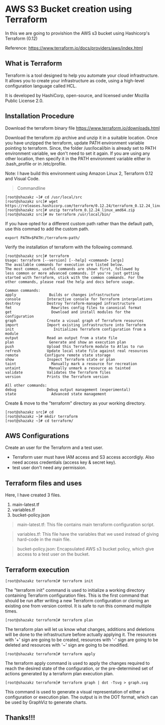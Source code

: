 # AWS S3 Bucket creation using Terraform

In this we are going to provishion the AWS s3 bucket using Hashicorp's Terraform (0.12)

Reference: https://www.terraform.io/docs/providers/aws/index.html

## What is Terraform 

Terraform is a tool designed to help you automate your cloud infrastructure. It allows you to create your infrastructure as code, using a high-level configuration language called HCL.

It is developed by HashiCorp, open-source, and licensed under Mozilla Public License 2.0.

## Installation Procedure

Download the terraform binary file https://www.terraform.io/downloads.html

Download the terraform zip archive and unzip it in a suitable location. Once you have unzipped the terraform, update PATH environment variable pointing to terraform. Since, the folder /usr/local/bin is already set to PATH environment variable, we don't need to set it again. If you are using any other location, then specify it in the PATH environment variable either in .bash_profile or in /etc/profile.

Note: I have build this environment using Amazon Linux 2, Terraform 0.12 and Visual Code.

> Commandline 

```
[root@shazakz ~]# cd /usr/local/src
[root@shazakz src]# wget https://releases.hashicorp.com/terraform/0.12.24/terraform_0.12.24_linux_amd64.zip
[root@shazakz src]# unzip terraform_0.12.24_linux_amd64.zip
[root@shazakz src]# mv terraform /usr/local/bin/
```
If you have opted for a different custom path rather than the default path, use this commad to add the custom path.

```
export PATH=$PATH:/terraform-path/
```
Verify the installation of terraform with the following command.

```
[root@shazakz src]# terraform
Usage: terraform [--version] [--help] <command> [args]
The available commands for execution are listed below.
The most common, useful commands are shown first, followed by
less common or more advanced commands. If you're just getting
started with Terraform, stick with the common commands. For the
other commands, please read the help and docs before usage.

Common commands:
apply               Builds or changes infrastructure
console            Interactive console for Terraform interpolations
destroy            Destroy Terraform-managed infrastructure
fmt                  Rewrites config files to canonical format
get                  Download and install modules for the configuration
graph              Create a visual graph of Terraform resources
import             Import existing infrastructure into Terraform
init                  Initializes Terraform configuration from a module
output             Read an output from a state file
plan                Generate and show an execution plan
push               Upload this Terraform module to Atlas to run
refresh            Update local state file against real resources
remote            Configure remote state storage
show               Inspect Terraform state or plan
taint                Manually mark a resource for recreation
untaint             Manually unmark a resource as tainted
validate           Validates the Terraform files
version            Prints the Terraform version

All other commands:
debug              Debug output management (experimental)
state                Advanced state management
```
Create & move to the "terraform" directory as your working directory.

```
[root@shazakz src]# cd
[root@shazakz ~]# mkdir terraform
[root@shazakz ~]# cd terraform/
```

## AWS Configurations

Create an user for the Terraform and a test user.

* Terraform user must have IAM access and S3 access accordigly. Also need access credentials (access key & secret key).
* test user don't need any permission.

## Terraform files and uses

Here, I have created 3 files.

1. main-latest.tf
2. variables.tf
3. bucket-policy.json

> main-latest.tf: This file contains main terraform configuration script.

> variables.tf: This file have the variables that we used instead of giving hard-code in the main file.

> bucket-policy.json: Encapsulated AWS s3 bucket policy, which give access to a test user on the bucket.

## Terraform execution

```
[root@shazakz terraform]# terraform init
```

The "terraform init" command is used to initialize a working directory containing Terraform configuration files. This is the first command that should be run after writing a new Terraform configuration or cloning an existing one from version control. It is safe to run this command multiple times.

```
[root@shazakz terraform]# terraform plan
```

The terraform plan will let us know what changes, additions and deletions will be done to the infrastructure before actually applying it. The resources with '+' sign are going to be created, resources with '-' sign are going to be deleted and resources with '~' sign are going to be modified.

```
[root@shazakz terraform]# terraform apply
```

The terraform apply command is used to apply the changes required to reach the desired state of the configuration, or the pre-determined set of actions generated by a terraform plan execution plan.

```
[root@shazakz terraform]# terraform graph | dot -Tsvg > graph.svg
```

This command is used to generate a visual representation of either a configuration or execution plan. The output is in the DOT format, which can be used by GraphViz to generate charts.


## Thanks!!!
